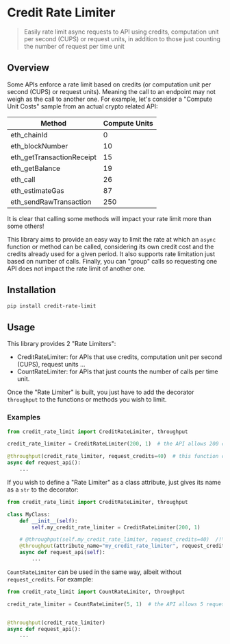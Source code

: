 # Credit Rate Limiter

> Easily rate limit async requests to API using credits, computation unit per second (CUPS) or request units, in addition to those just counting the number of request per time unit
 
## Overview

Some APIs enforce a rate limit based on credits (or computation unit per second (CUPS) or request units).
Meaning the call to an endpoint may not weigh as the call to another one.
For example, let's consider a "Compute Unit Costs" sample from an actual crypto related API:

| Method | Compute Units
| ------ | -------------
| eth_chainId | 0
| eth_blockNumber | 10
| eth_getTransactionReceipt | 15
| eth_getBalance | 19
| eth_call | 26
| eth_estimateGas | 87
| eth_sendRawTransaction | 250

It is clear that calling some methods will impact your rate limit more than some others!

This library aims to provide an easy way to limit the rate at which an `async` function or method can be called, considering its own credit cost and the credits already used for a given period.
It also supports rate limitation just based on number of calls.
Finally, you can "group" calls so requesting one API does not impact the rate limit of another one.

## Installation

```bash
pip install credit-rate-limit
```

## Usage
This library provides 2 "Rate Limiters":
- CreditRateLimiter: for APIs that use credits, computation unit per second (CUPS), request units ...
- CountRateLimiter: for APIs that just counts the number of calls per time unit.

Once the "Rate Limiter" is built, you just have to add the decorator `throughput` to the functions or methods you wish to limit.

### Examples

```python
from credit_rate_limit import CreditRateLimiter, throughput

credit_rate_limiter = CreditRateLimiter(200, 1)  # the API allows 200 credits per 1 second

@throughput(credit_rate_limiter, request_credits=40)  # this function costs 40 credits to call
async def request_api():
    ...

```

If you wish to define a "Rate Limiter" as a class attribute, just gives its name as a `str` to the decorator:

```python
from credit_rate_limit import CreditRateLimiter, throughput

class MyClass:
    def __init__(self):
        self.my_credit_rate_limiter = CreditRateLimiter(200, 1)

    # @throughput(self.my_credit_rate_limiter, request_credits=40)  /!\ Error: self is unknown here !!
    @throughput(attribute_name="my_credit_rate_limiter", request_credits=40)
    async def request_api(self):
        ...
```

`CountRateLimiter` can be used in the same way, albeit without `request_credits`. For example:

```python
from credit_rate_limit import CountRateLimiter, throughput

credit_rate_limiter = CountRateLimiter(5, 1)  # the API allows 5 requests per 1 second


@throughput(credit_rate_limiter)
async def request_api():
    ...

```
